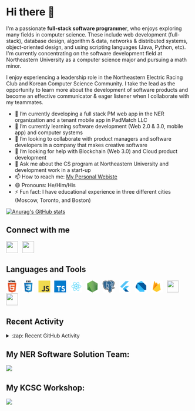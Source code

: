 # Hi there 👋


I'm a passionate **full-stack software programmer**, who enjoys exploring many fields in computer science. These include web development (full-stack), database design, algorithm & data, networks & distributed systems, object-oriented design, and using scripting languages (Java, Python, etc). I'm currently concentrating on the software development field at Northeastern University as a computer science major and pursuing a math minor. 

I enjoy experiencing a leadership role in the Northeastern Electric Racing Club and Korean Computer Science Community. I take the lead as the opportunity to learn more about the development of software products and become an effective communicator & eager listener when I collaborate with my teammates.

- 🔭 I’m currently developing a full stack PM web app in the NER organization and a tenant mobile app in PadMatch LLC
- 🌱 I’m currently learning software development (Web 2.0 & 3.0, mobile app) and computer systems
- 👯 I’m looking to collaborate with product managers and software developers in a company that makes creative software
- 🤔 I’m looking for help with Blockchain (Web 3.0) and Cloud product development
- 💬 Ask me about the CS program at Northeastern University and development work in a start-up
- 📫 How to reach me: [My Personal Webiste](https://callmejim.netlify.app/)
- 😄 Pronouns: He/Him/His
- ⚡ Fun fact: I have educational experience in three different cities (Moscow, Toronto, and Boston)

[![Anurag's GitHub stats](https://github-readme-stats-jimins-projects.vercel.app/api?username=callmejim1226&show_icons=true&theme=radical&hide=stars&show=reviews)](https://github.com/anuraghazra/github-readme-stats)

## Connect with me
[<img height="32" width="32" src="https://cdn.simpleicons.org/linkedin/#0A66C2" />](https://www.linkedin.com/in/jiminkim1226/) &nbsp;
[<img height="32" width="32" src="https://cdn.simpleicons.org/googleearth/#4285F4" />](https://callmejim.netlify.app/)

## Languages and Tools
<img height="32" width="32" src="https://raw.githubusercontent.com/github/explore/80688e429a7d4ef2fca1e82350fe8e3517d3494d/topics/html/html.png" /> &nbsp;
<img height="32" width="32" src="https://raw.githubusercontent.com/github/explore/80688e429a7d4ef2fca1e82350fe8e3517d3494d/topics/css/css.png" /> &nbsp;
<img height="32" width="32" src="https://raw.githubusercontent.com/github/explore/80688e429a7d4ef2fca1e82350fe8e3517d3494d/topics/javascript/javascript.png" /> &nbsp;
<img height="32" width="32" src="https://raw.githubusercontent.com/github/explore/80688e429a7d4ef2fca1e82350fe8e3517d3494d/topics/typescript/typescript.png" /> &nbsp;
<img height="32" width="32" src="https://raw.githubusercontent.com/github/explore/80688e429a7d4ef2fca1e82350fe8e3517d3494d/topics/react/react.png" /> &nbsp;
<img height="32" width="32" src="https://raw.githubusercontent.com/github/explore/80688e429a7d4ef2fca1e82350fe8e3517d3494d/topics/nodejs/nodejs.png" /> &nbsp;
<img height="32" width="32" src="https://raw.githubusercontent.com/github/explore/80688e429a7d4ef2fca1e82350fe8e3517d3494d/topics/postgresql/postgresql.png" /> &nbsp;
<img height="32" width="32" src="https://raw.githubusercontent.com/github/explore/80688e429a7d4ef2fca1e82350fe8e3517d3494d/topics/flutter/flutter.png" /> &nbsp;
<img height="32" width="32" src="https://raw.githubusercontent.com/github/explore/80688e429a7d4ef2fca1e82350fe8e3517d3494d/topics/dart/dart.png" /> &nbsp;
<img height="32" width="32" src="https://raw.githubusercontent.com/github/explore/80688e429a7d4ef2fca1e82350fe8e3517d3494d/topics/firebase/firebase.png" /> &nbsp;
<img height="32" width="32" src="https://cdn.simpleicons.org/git/#F05032" /> &nbsp;
<img height="32" width="32" src="https://cdn.simpleicons.org/github/white" /> &nbsp;

## Recent Activity
<Details>
  <summary>:zap: Recent GitHub Activity</summary>
  <!--START_SECTION:activity-->
  TBA
  <!--END_SECTION:activity-->
</Details>

## My NER Software Solution Team:
<img src="https://github.com/callmejim1226/callmejim1226/assets/91857946/8d9d7126-49c6-4cb7-9404-01742817ecc0" width="600">


## My KCSC Workshop:
<img src="https://github.com/callmejim1226/callmejim1226/assets/91857946/7eccf5af-3d67-4922-b7f6-0189a18692eb" width="600">


